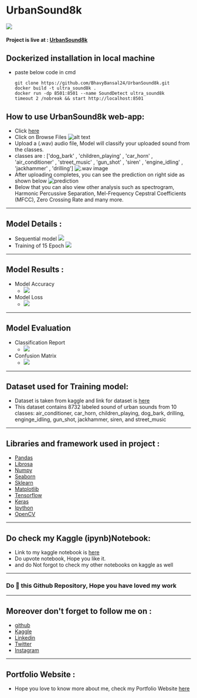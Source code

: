 # UrbanSound8k

![](https://github.com/BhavyBansal24/UrbanSound8k/blob/master/extras/cover.jpeg?raw=true)

#### Project is live at : [UrbanSound8k](https://urbansound8k.streamlit.app/)

## Dockerized installation in local machine

- paste below code in cmd

  ```
  git clone https://github.com/BhavyBansal24/UrbanSound8k.git
  docker build -t ultra_sound8k .
  docker run -dp 8501:8501 --name SoundDetect ultra_sound8k
  timeout 2 /nobreak && start http://localhost:8501

  ```

## How to use UrbanSound8k web-app:

- Click [here](https://urbansound8k.streamlit.app/)
- Click on Browse Files
  ![alt text](https://github.com/BhavyBansal24/UrbanSound8k/blob/master/extras/browse.jpeg?raw=true)
- Upload a (.wav) audio file, Model will classify your uploaded sound from the classes.
- classes are : ['dog_bark' , 'children_playing' , 'car_horn' , 'air_conditioner' , 'street_music' , 'gun_shot' , 'siren' , 'engine_idling' , 'jackhammer' , 'drilling']
  ![.wav image](https://github.com/BhavyBansal24/UrbanSound8k/blob/master/extras/open.jpeg?raw=true)
- After uploading completes, you can see the prediction on right side as shown below
  ![prediction](https://github.com/BhavyBansal24/UrbanSound8k/blob/master/extras/prediction.jpeg?raw=true)
- Below that you can also view other analysis such as spectrogram, Harmonic Percussive Separation, Mel-Frequency Cepstral Coefficients (MFCC), Zero Crossing Rate and many more.

---

## Model Details :

- Sequential model
  ![](https://github.com/BhavyBansal24/UrbanSound8k/blob/master/extras/model.jpeg?raw=true)
- Training of 15 Epoch
  ![](https://github.com/BhavyBansal24/UrbanSound8k/blob/master/extras/training.jpeg?raw=true)

---

## Model Results :

- Model Accuracy
  - ![](https://github.com/BhavyBansal24/UrbanSound8k/blob/master/extras/ModelAccuracy.png?raw=true)
- Model Loss
  - ![](https://github.com/BhavyBansal24/UrbanSound8k/blob/master/extras/ModelLoss.png?raw=true)

---

## Model Evaluation

- Classification Report
  - ![](https://github.com/BhavyBansal24/UrbanSound8k/blob/master/extras/ClassificationReport.jpeg?raw=true)
- Confusion Matrix
  - ![](https://github.com/BhavyBansal24/UrbanSound8k/blob/master/extras/ConfusionMatrix.png?raw=true)

---

## Dataset used for Training model:

- Dataset is taken from kaggle and link for dataset is [here](https://www.kaggle.com/datasets/chrisfilo/urbansound8k)
- This dataset contains 8732 labeled sound of urban sounds from 10 classes: air_conditioner, car_horn, children_playing, dog_bark, drilling, enginge_idling, gun_shot, jackhammer, siren, and street_music

---

## Libraries and framework used in project :

- [Pandas](https://pandas.pydata.org/)
- [Librosa](https://librosa.org/doc/latest/index.html)
- [Numpy](https://numpy.org/)
- [Seaborn](https://seaborn.pydata.org/)
- [Sklearn](https://scikit-learn.org/stable/)
- [Matplotlib](https://matplotlib.org/)
- [Tensorflow](https://www.tensorflow.org/)
- [Keras](https://keras.io/)
- [Ipython](https://ipython.org/)
- [OpenCV](https://opencv.org/)

---

## Do check my Kaggle (ipynb)Notebook:

- Link to my kaggle notebook is [here](https://www.kaggle.com/code/bhavybansal/urbansound8k-cnn-classifier)
- Do upvote notebook, Hope you like it.
- and do Not forgot to check my other notebooks on kaggle as well

---

### Do 🌟 this Github Repository, Hope you have loved my work

---

## Moreover don't forget to follow me on :

- [github](https://github.com/BhavyBansal24)
- [Kaggle](https://www.kaggle.com/bhavybansal)
- [Linkedin](https://www.linkedin.com/in/bhavybansal24/)
- [Twitter](https://twitter.com/BhavyBansal_24)
- [Instagram](https://www.instagram.com/bhavybansal_24/)

---

## Portfolio Website :

- Hope you love to know more about me, check my Portfolio Website [here](https://bhavybansal24.github.io/Neural-Programmer/)
